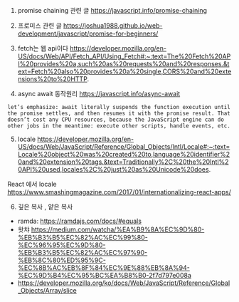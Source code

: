 1. promise chaining 관련 글
https://javascript.info/promise-chaining

2. 프로미스 관련 글 
https://joshua1988.github.io/web-development/javascript/promise-for-beginners/

3. fetch는 웹 api이다
https://developer.mozilla.org/en-US/docs/Web/API/Fetch_API/Using_Fetch#:~:text=The%20Fetch%20API%20provides%20a,such%20as%20requests%20and%20responses.&text=Fetch%20also%20provides%20a%20single,CORS%20and%20extensions%20to%20HTTP.

4. async await 동작원리
https://javascript.info/async-await

`let’s emphasize: await literally suspends the function execution until the promise settles, and then resumes it with the promise result. That doesn’t cost any CPU resources, because the JavaScript engine can do other jobs in the meantime: execute other scripts, handle events, etc.`


5. locale
https://developer.mozilla.org/en-US/docs/Web/JavaScript/Reference/Global_Objects/Intl/Locale#:~:text=Locale%20object%20was%20created%20to,language%20identifier%20and%20extension%20tags.&text=Traditionally%2C%20the%20Intl%20API%20used,locales%2C%20just%20as%20Unicode%20does.

React 에서 locale 
https://www.smashingmagazine.com/2017/01/internationalizing-react-apps/

6. 깊은 복사 , 얕은 복사
- ramda: https://ramdajs.com/docs/#equals
- 왓챠 https://medium.com/watcha/%EA%B9%8A%EC%9D%80-%EB%B3%B5%EC%82%AC%EC%99%80-%EC%96%95%EC%9D%80-%EB%B3%B5%EC%82%AC%EC%97%90-%EB%8C%80%ED%95%9C-%EC%8B%AC%EB%8F%84%EC%9E%88%EB%8A%94-%EC%9D%B4%EC%95%BC%EA%B8%B0-2f7d797e008a
- https://developer.mozilla.org/ko/docs/Web/JavaScript/Reference/Global_Objects/Array/slice
